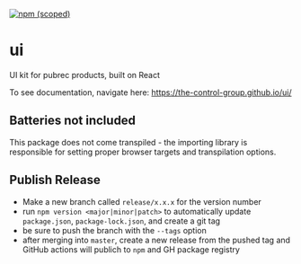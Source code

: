 [![npm (scoped)](https://img.shields.io/npm/v/@the-control-group/ui.svg?style=flat-square)](https://www.npmjs.com/package/@the-control-group/ui)

# ui
UI kit for pubrec products, built on React

To see documentation, navigate here: https://the-control-group.github.io/ui/

## Batteries not included
This package does not come transpiled - the importing library is responsible for setting proper browser targets and transpilation options.


## Publish Release
- Make a new branch called `release/x.x.x` for the version number
- run `npm version <major|minor|patch>` to automatically update `package.json`, `package-lock.json`, and create a git tag
- be sure to push the branch with the `--tags` option
- after merging into `master`, create a new release from the pushed tag and GitHub actions will publich to `npm` and GH package registry
